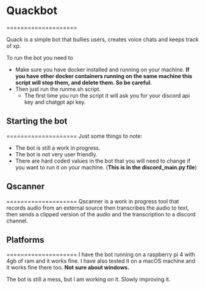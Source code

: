# Quackbot
====================

Quack is a simple bot that bullies users, creates voice chats and keeps track of xp.

To run the bot you need to 
- Make sure you have docker installed and running on your machine.
**If you have other docker containers running on the same machine this script will stop them, and delete them. So be careful.**
- Then just run the runme.sh script.
  - The first time you run the script it will ask you for your discord api key and chatgpt api key.

## Starting the bot 
====================
Just some things to note:
- The bot is still a work in progress.
- The bot is not very user friendly.
- There are hard coded values in the bot that you will need to change if you want to run it on your machine. (**This is in the discord_main.py file**)

## Qscanner
====================
Qscanner is a work in progress tool that records audio from an external source
then transcribes the audio to text, then sends a clipped version of the audio and the 
transcription to a discord channel.


## Platforms
====================
I have the bot running on a raspberry pi 4 with 4gb of ram and it works fine. I have also tested it on a macOS machine and it works fine there too. **Not sure about windows.**

The bot is still a mess, but I am working on it. Slowly improving it.


